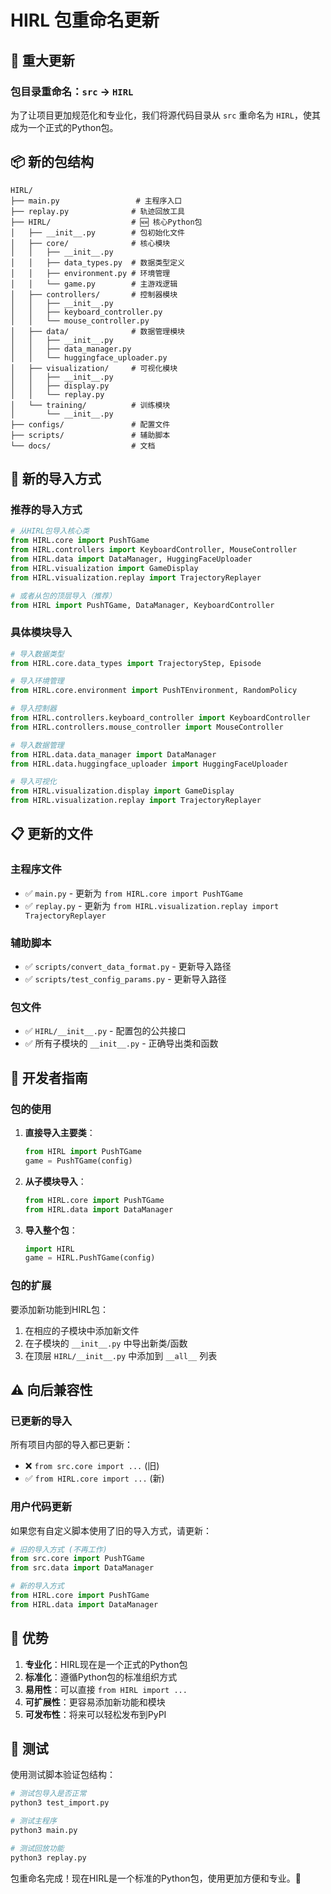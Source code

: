 # HIRL 包重命名更新

## 🔄 重大更新

### 包目录重命名：`src` → `HIRL`

为了让项目更加规范化和专业化，我们将源代码目录从 `src` 重命名为 `HIRL`，使其成为一个正式的Python包。

## 📦 新的包结构

```
HIRL/
├── main.py                 # 主程序入口
├── replay.py              # 轨迹回放工具
├── HIRL/                  # 🆕 核心Python包
│   ├── __init__.py        # 包初始化文件
│   ├── core/              # 核心模块
│   │   ├── __init__.py
│   │   ├── data_types.py  # 数据类型定义
│   │   ├── environment.py # 环境管理
│   │   └── game.py        # 主游戏逻辑
│   ├── controllers/       # 控制器模块
│   │   ├── __init__.py
│   │   ├── keyboard_controller.py
│   │   └── mouse_controller.py
│   ├── data/              # 数据管理模块
│   │   ├── __init__.py
│   │   ├── data_manager.py
│   │   └── huggingface_uploader.py
│   ├── visualization/     # 可视化模块
│   │   ├── __init__.py
│   │   ├── display.py
│   │   └── replay.py
│   └── training/          # 训练模块
│       └── __init__.py
├── configs/               # 配置文件
├── scripts/               # 辅助脚本
└── docs/                  # 文档
```

## 🚀 新的导入方式

### 推荐的导入方式

```python
# 从HIRL包导入核心类
from HIRL.core import PushTGame
from HIRL.controllers import KeyboardController, MouseController
from HIRL.data import DataManager, HuggingFaceUploader
from HIRL.visualization import GameDisplay
from HIRL.visualization.replay import TrajectoryReplayer

# 或者从包的顶层导入（推荐）
from HIRL import PushTGame, DataManager, KeyboardController
```

### 具体模块导入

```python
# 导入数据类型
from HIRL.core.data_types import TrajectoryStep, Episode

# 导入环境管理
from HIRL.core.environment import PushTEnvironment, RandomPolicy

# 导入控制器
from HIRL.controllers.keyboard_controller import KeyboardController
from HIRL.controllers.mouse_controller import MouseController

# 导入数据管理
from HIRL.data.data_manager import DataManager
from HIRL.data.huggingface_uploader import HuggingFaceUploader

# 导入可视化
from HIRL.visualization.display import GameDisplay
from HIRL.visualization.replay import TrajectoryReplayer
```

## 📋 更新的文件

### 主程序文件

- ✅ `main.py` - 更新为 `from HIRL.core import PushTGame`
- ✅ `replay.py` - 更新为 `from HIRL.visualization.replay import TrajectoryReplayer`

### 辅助脚本

- ✅ `scripts/convert_data_format.py` - 更新导入路径
- ✅ `scripts/test_config_params.py` - 更新导入路径

### 包文件

- ✅ `HIRL/__init__.py` - 配置包的公共接口
- ✅ 所有子模块的 `__init__.py` - 正确导出类和函数

## 🔧 开发者指南

### 包的使用

1. **直接导入主要类**：
   ```python
   from HIRL import PushTGame
   game = PushTGame(config)
   ```

2. **从子模块导入**：
   ```python
   from HIRL.core import PushTGame
   from HIRL.data import DataManager
   ```

3. **导入整个包**：
   ```python
   import HIRL
   game = HIRL.PushTGame(config)
   ```

### 包的扩展

要添加新功能到HIRL包：

1. 在相应的子模块中添加新文件
2. 在子模块的 `__init__.py` 中导出新类/函数
3. 在顶层 `HIRL/__init__.py` 中添加到 `__all__` 列表

## ⚠️ 向后兼容性

### 已更新的导入

所有项目内部的导入都已更新：
- ❌ `from src.core import ...` (旧)
- ✅ `from HIRL.core import ...` (新)

### 用户代码更新

如果您有自定义脚本使用了旧的导入方式，请更新：

```python
# 旧的导入方式 (不再工作)
from src.core import PushTGame
from src.data import DataManager

# 新的导入方式
from HIRL.core import PushTGame
from HIRL.data import DataManager
```

## 🎉 优势

1. **专业化**：HIRL现在是一个正式的Python包
2. **标准化**：遵循Python包的标准组织方式
3. **易用性**：可以直接 `from HIRL import ...`
4. **可扩展性**：更容易添加新功能和模块
5. **可发布性**：将来可以轻松发布到PyPI

## 🧪 测试

使用测试脚本验证包结构：

```bash
# 测试包导入是否正常
python3 test_import.py

# 测试主程序
python3 main.py

# 测试回放功能
python3 replay.py
```

包重命名完成！现在HIRL是一个标准的Python包，使用更加方便和专业。🚀 
